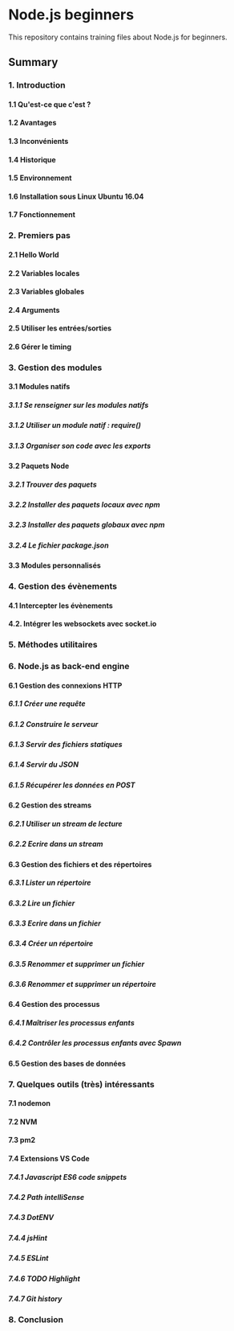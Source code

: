 # Node.js beginners

This repository contains training files about Node.js for beginners.

## Summary

### 1. Introduction

  #### 1.1 Qu'est-ce que c'est ?

  #### 1.2 Avantages

  #### 1.3 Inconvénients

  #### 1.4 Historique

  #### 1.5 Environnement

  #### 1.6 Installation sous Linux Ubuntu 16.04

  #### 1.7 Fonctionnement

### 2. Premiers pas

  #### 2.1 Hello World

  #### 2.2 Variables locales

  #### 2.3 Variables globales

  #### 2.4 Arguments

  #### 2.5 Utiliser les entrées/sorties

  #### 2.6 Gérer le timing 

### 3. Gestion des modules

#### 3.1 Modules natifs

  ##### 3.1.1 Se renseigner sur les modules natifs

  ##### 3.1.2 Utiliser un module natif : require()

  ##### 3.1.3 Organiser son code avec les exports

#### 3.2 Paquets Node

  ##### 3.2.1 Trouver des paquets

  ##### 3.2.2 Installer des paquets locaux avec npm

  ##### 3.2.3 Installer des paquets globaux avec npm

  ##### 3.2.4 Le fichier package.json

#### 3.3 Modules personnalisés

### 4. Gestion des évènements

  #### 4.1 Intercepter les évènements

  #### 4.2. Intégrer les websockets avec socket.io

### 5. Méthodes utilitaires

### 6. Node.js as back-end engine

  #### 6.1 Gestion des connexions HTTP

  ##### 6.1.1 Créer une requête

  ##### 6.1.2 Construire le serveur

  ##### 6.1.3 Servir des fichiers statiques

  ##### 6.1.4 Servir du JSON

  ##### 6.1.5 Récupérer les données en POST

  #### 6.2 Gestion des streams

  ##### 6.2.1 Utiliser un stream de lecture

  ##### 6.2.2 Ecrire dans un stream

  #### 6.3 Gestion des fichiers et des répertoires

  ##### 6.3.1 Lister un répertoire

  ##### 6.3.2 Lire un fichier

  ##### 6.3.3 Ecrire dans un fichier

  ##### 6.3.4 Créer un répertoire

  ##### 6.3.5 Renommer et supprimer un fichier

  ##### 6.3.6 Renommer et supprimer un répertoire

  #### 6.4 Gestion des processus

  ##### 6.4.1 Maîtriser les processus enfants

  ##### 6.4.2 Contrôler les processus enfants avec Spawn

  #### 6.5 Gestion des bases de données

### 7. Quelques outils (très) intéressants

  #### 7.1 nodemon

  #### 7.2 NVM

  #### 7.3 pm2 

  #### 7.4 Extensions VS Code

  ##### 7.4.1 Javascript ES6 code snippets

  ##### 7.4.2 Path intelliSense

  ##### 7.4.3 DotENV

  ##### 7.4.4 jsHint

  ##### 7.4.5 ESLint

  ##### 7.4.6 TODO Highlight

  ##### 7.4.7 Git history

### 8. Conclusion

